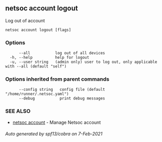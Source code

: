 ## netsoc account logout

Log out of account

```
netsoc account logout [flags]
```

### Options

```
      --all           log out of all devices
  -h, --help          help for logout
  -u, --user string   (admin only) user to log out, only applicable with --all (default "self")
```

### Options inherited from parent commands

```
      --config string   config file (default "/home/runner/.netsoc.yaml")
      --debug           print debug messages
```

### SEE ALSO

* [netsoc account](netsoc_account.md)	 - Manage Netsoc account

###### Auto generated by spf13/cobra on 7-Feb-2021

